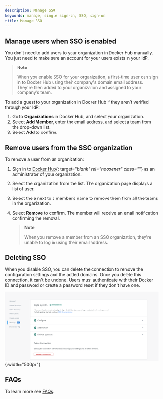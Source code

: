 ```yaml
---
description: Manage SSO
keywords: manage, single sign-on, SSO, sign-on
title: Manage SSO
---
```


## Manage users when SSO is enabled

You don’t need to add users to your organization in Docker Hub manually. You just need to make sure an account for your users exists in your IdP.

 > **Note**
 >
 > When you enable SSO for your organization, a first-time user can sign in to Docker Hub using their company's domain email address. They're then added to your organization and assigned to your company's team.

To add a guest to your organization in Docker Hub if they aren’t verified through your IdP:

1. Go to **Organizations** in Docker Hub, and select your organization.
2. Select **Add Member**, enter the email address, and select a team from the drop-down list.
3. Select **Add** to confirm.

## Remove users from the SSO organization

To remove a user from an organization:

1. Sign in to [Docker Hub](https://hub.docker.com){: target="_blank" rel="noopener" class="_"} as an administrator of your organization.
2. Select the organization from the list. The organization page displays a list of user.
3. Select the **x** next to a member’s name to remove them from all the teams in the organization.
4. Select **Remove** to confirm. The member will receive an email notification confirming the removal.

    > **Note**
    >
    > When you remove a member from an SSO organization, they're unable to log
    > in using their email address.


## Deleting SSO

When you disable SSO, you can delete the connection to remove the configuration settings and the added domains. Once you delete this connection, it can't be undone. Users must authenticate with their Docker ID and password or create a password reset if they don't have one.

![Delete SSO](/single-sign-on/images/delete-sso.png){:width="500px"}

## FAQs

To learn more see [FAQs](/single-sign-on/faqs.md).
